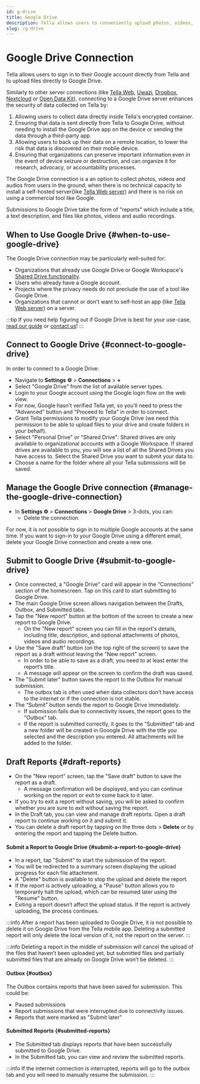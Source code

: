 ```yaml
---
id: g-drive
title: Google Drive
description: Tella allows users to conveniently upload photos, videos, pdfs and audio recordings to their personal or organizational Google Drive.
slug: /g-drive
---
```


# Google Drive Connection

Tella allows users to sign in to their Google account directly from Tella and to upload files directly to Google Drive.

Similarly to other server connections (like [Tella Web](/tella-web), [Uwazi](/uwazi), [Dropbox](/dropbox), [Nextcloud](/nextcloud) or [Open Data Kit](/odk)), connecting to a Google Drive server enhances the security of data collected on Tella by:


1. Allowing users to collect data directly inside Tella's encrypted container.
2. Ensuring that data is sent directly from Tella to Google Drive, without needing to install the Google Drive app on the device or sending the data through a third-party app.
3. Allowing users to back up their data on a remote location, to lower the risk that data is discovered on their mobile device.
4. Ensuring that organizations can preserve important information even in the event of device seizure or destruction, and can organize it for research, advocacy, or accountability processes.

The Google Drive connection is a an option to collect photos, videos and audios from users in the ground, when there is no technical capacity to install a self-hosted server(like [Tella Web server](/tella-web)) and there is no risk on using a commercial tool like Google. 

Submissions to Google Drive take the form of "reports" which include a title, a text description, and files like photos, videos and audio recordings.



## When to Use Google Drive {#when-to-use-google-drive}

The Google Drive connection may be particularly well-suited for:
- Organizations that already use Google Drive or Google Workspace's [Shared Drive functionality](https://support.google.com/a/users/answer/7212025?hl=en).
- Users who already have a Google account.
- Projects where the privacy needs do not preclude the use of a tool like Google Drive.
- Organizations that cannot or don't want to self-host an app (like [Tella Web server](/tella-web)) on a server.

:::tip
If you need help figuring out if Google Drive is best for your use-case, [read our guide](/for-organizations) or [contact us](/contact-us)!
:::


## Connect to Google Drive {#connect-to-google-drive}

In order to connect to a Google Drive:

* Navigate to **Settings ⚙️** > **Connections** > **+**
* Select "Google Drive" from the list of available server types.
* Login to your Google account using the Google login flow on the web view. 
* For now, Google hasn't verified Tella yet, so you'll need to press the "Advanced" button and "Proceed to Tella" in order to connect.
* Grant Tella permissions to modify your Google Drive (we need this permission to be able to upload files to your drive and create folders in your behalf).
* Select "Personal Drive" or "Shared Drive": Shared drives are only available to organizational accounts with a Google Workspace. If shared drives are available to you, you will see a list of all the Shared Drives you have access to. Select the Shared Drive you want to submit your data to.
* Choose a name for the folder where all your Tella submissions will be saved.


## Manage the Google Drive connection {#manage-the-google-drive-connection}

* In **Settings ⚙️** > **Connections** >  **Google Drive** > 3-dots, you can:
  - Delete the connection

For now, it is not possible to sign in to multiple Google accounts at the same time. If you want to sign-in to your Google Drive using a different email, delete your Google Drive connection and create a new one.


## Submit to Google Drive {#submit-to-google-drive}

* Once connected, a "Google Drive" card will appear in the "Connections" section of the homescreen. Tap on this card to start submitting to Google Drive.
* The main Google Drive screen allows navigation between the Drafts, Outbox, and Submitted tabs.
* Tap the "New report" button at the bottom of the screen to create a new report to Google Drive.
    * On the "New report" screen you can fill in the report's details, including title, description, and optional attachments of photos, videos and audio recordings.
* Use the "Save draft" button (on the top right of the screen) to save the report as a draft without leaving the "New report" screen. 
    * In order to be able to save as a draft, you need to at least enter the report’s title.
    * A message will appear on the screen to confirm the draft was saved.
* The "Submit later" button saves the report to the Outbox for manual submission.
    * The outbox tab is often used when data collectors don’t have access to the internet or if the connection is not stable.
* The “Submit” button sends the report to Google Drive immediately.
    * If submission fails due to connectivity issues, the report goes to the “Outbox" tab.
    * If the report is submitted correctly, it goes to the “Submitted” tab and a new folder will be created in Gooogle Drive with the title you selected and the description you entered. All attachments will be added to the folder.


##  Draft Reports {#draft-reports}

* On the "New report" screen, tap the "Save draft" button to save the report as a draft.
    * A message confirmation will be displayed, and you can continue working on the report or exit to come back to it later.
* If you try to exit a report without saving, you will be asked to confirm whether you are sure to exit without saving the report.
* In the Draft tab, you can view and manage draft reports. Open a draft report to continue working on it and submit it.
* You can delete a draft report by tapping on the three dots > **Delete** or by entering the report and tapping the Delete button.


#### Submit a Report to Google Drive {#submit-a-report-to-google-drive}

* In a report, tap "Submit" to start the submission of the report.
* You will be redirected to a summary screen displaying the upload progress for each file attachment.
* A "Delete" button is available to stop the upload and delete the report.
* If the report is actively uploading, a "Pause" button allows you to temporarily halt the upload, which can be resumed later using the "Resume" button.
* Exiting a report doesn’t affect the upload status. If the report is actively uploading, the process continues. 

:::info
After a report has been uploaded to Google Drive, it is not possible to delete it on Google Drive from the Tella mobile app. Deleting a submitted report will only delete the local version of it, not the report on the server. 
:::

:::info
Deleting a report in the middle of submission will cancel the upload of the files that haven’t been uploaded yet, but submitted files and partially submitted files that are already on Google Drive won’t be deleted.
:::


#### Outbox {#outbox}

The Outbox contains reports that have been saved for submission. This could be:

* Paused submissions
* Report submissions that were interrupted due to connectivity issues.
* Reports that were marked as "Submit later"


#### Submitted Reports {#submitted-reports}

- The Submitted tab displays reports that have been successfully submitted to  Google Drive.
- In the Submitted tab, you can view and review the submitted reports.

:::info
If the internet connection is interrupted, reports will go to the outbox tab and you will need to manually resume the submission.
:::




